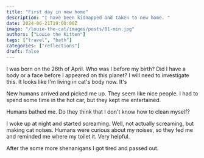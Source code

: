 ```yaml
---
title: "First day in new home"
description: "I have been kidnapped and taken to new home. "
date: 2024-06-21T19:00:00Z
image: "/louie-the-cat/images/posts/01-min.jpg"
authors: ["Louie the Kitten"]
tags: ["travel", "bath"]
categories: ["reflections"]
draft: false
---
```


I was born on the 26th of April. Who was I before my birth? Did I have a body or a face before I appeared on this planet? I will need to investigate this. It looks like I'm living in cat's body now. It's 

New humans arrived and picked me up. They seem like nice people. I had to spend some time in the hot car, but they kept me entertained.

Humans bathed me. Do they think that I don't know how to clean myself? 

I woke up at night and started screaming. Well, not actually screaming, but making cat noises. Humans were curious about my noises, so they fed me and reminded me where my toilet it. Very helpful.

After the some more shenanigans I got tired and passed out.

